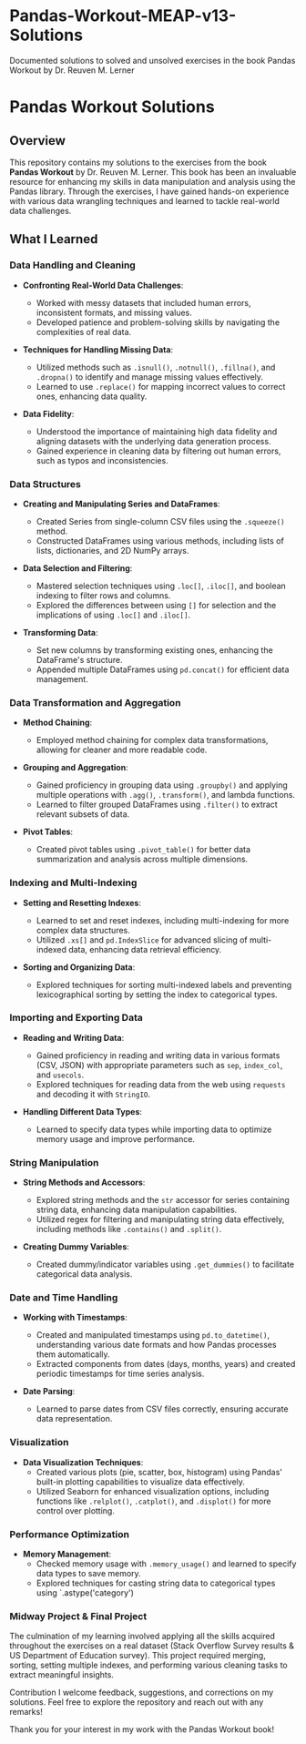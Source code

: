 # Pandas-Workout-MEAP-v13-Solutions
Documented solutions to solved and unsolved exercises in the book Pandas Workout by Dr. Reuven M. Lerner


# Pandas Workout Solutions

## Overview
This repository contains my solutions to the exercises from the book **Pandas Workout** by Dr. Reuven M. Lerner. This book has been an invaluable resource for enhancing my skills in data manipulation and analysis using the Pandas library. Through the exercises, I have gained hands-on experience with various data wrangling techniques and learned to tackle real-world data challenges.

## What I Learned

### Data Handling and Cleaning
- **Confronting Real-World Data Challenges**: 
  - Worked with messy datasets that included human errors, inconsistent formats, and missing values.
  - Developed patience and problem-solving skills by navigating the complexities of real data.
  
- **Techniques for Handling Missing Data**:
  - Utilized methods such as `.isnull()`, `.notnull()`, `.fillna()`, and `.dropna()` to identify and manage missing values effectively.
  - Learned to use `.replace()` for mapping incorrect values to correct ones, enhancing data quality.

- **Data Fidelity**:
  - Understood the importance of maintaining high data fidelity and aligning datasets with the underlying data generation process.
  - Gained experience in cleaning data by filtering out human errors, such as typos and inconsistencies.

### Data Structures
- **Creating and Manipulating Series and DataFrames**:
  - Created Series from single-column CSV files using the `.squeeze()` method.
  - Constructed DataFrames using various methods, including lists of lists, dictionaries, and 2D NumPy arrays.
  
- **Data Selection and Filtering**:
  - Mastered selection techniques using `.loc[]`, `.iloc[]`, and boolean indexing to filter rows and columns.
  - Explored the differences between using `[]` for selection and the implications of using `.loc[]` and `.iloc[]`.

- **Transforming Data**:
  - Set new columns by transforming existing ones, enhancing the DataFrame's structure.
  - Appended multiple DataFrames using `pd.concat()` for efficient data management.

### Data Transformation and Aggregation
- **Method Chaining**:
  - Employed method chaining for complex data transformations, allowing for cleaner and more readable code.
  
- **Grouping and Aggregation**:
  - Gained proficiency in grouping data using `.groupby()` and applying multiple operations with `.agg()`, `.transform()`, and lambda functions.
  - Learned to filter grouped DataFrames using `.filter()` to extract relevant subsets of data.

- **Pivot Tables**:
  - Created pivot tables using `.pivot_table()` for better data summarization and analysis across multiple dimensions.

### Indexing and Multi-Indexing
- **Setting and Resetting Indexes**:
  - Learned to set and reset indexes, including multi-indexing for more complex data structures.
  - Utilized `.xs[]` and `pd.IndexSlice` for advanced slicing of multi-indexed data, enhancing data retrieval efficiency.

- **Sorting and Organizing Data**:
  - Explored techniques for sorting multi-indexed labels and preventing lexicographical sorting by setting the index to categorical types.

### Importing and Exporting Data
- **Reading and Writing Data**:
  - Gained proficiency in reading and writing data in various formats (CSV, JSON) with appropriate parameters such as `sep`, `index_col`, and `usecols`.
  - Explored techniques for reading data from the web using `requests` and decoding it with `StringIO`.

- **Handling Different Data Types**:
  - Learned to specify data types while importing data to optimize memory usage and improve performance.

### String Manipulation
- **String Methods and Accessors**:
  - Explored string methods and the `str` accessor for series containing string data, enhancing data manipulation capabilities.
  - Utilized regex for filtering and manipulating string data effectively, including methods like `.contains()` and `.split()`.

- **Creating Dummy Variables**:
  - Created dummy/indicator variables using `.get_dummies()` to facilitate categorical data analysis.

### Date and Time Handling
- **Working with Timestamps**:
  - Created and manipulated timestamps using `pd.to_datetime()`, understanding various date formats and how Pandas processes them automatically.
  - Extracted components from dates (days, months, years) and created periodic timestamps for time series analysis.

- **Date Parsing**:
  - Learned to parse dates from CSV files correctly, ensuring accurate data representation.

### Visualization
- **Data Visualization Techniques**:
  - Created various plots (pie, scatter, box, histogram) using Pandas' built-in plotting capabilities to visualize data effectively.
  - Utilized Seaborn for enhanced visualization options, including functions like `.relplot()`, `.catplot()`, and `.displot()` for more control over plotting.

### Performance Optimization
- **Memory Management**:
  - Checked memory usage with `.memory_usage()` and learned to specify data types to save memory.
  - Explored techniques for casting string data to categorical types using `.astype('category')

### Midway Project & Final Project
The culmination of my learning involved applying all the skills acquired throughout the exercises on a real dataset (Stack Overflow Survey results & US Department of Education survey). This project required merging, sorting, setting multiple indexes, and performing various cleaning tasks to extract meaningful insights.

Contribution
I welcome feedback, suggestions, and corrections on my solutions. Feel free to explore the repository and reach out with any remarks!

Thank you for your interest in my work with the Pandas Workout book!
